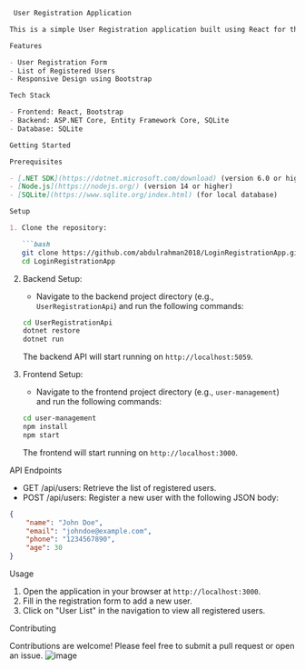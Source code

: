 
```markdown
 User Registration Application

This is a simple User Registration application built using React for the front end and ASP.NET Core for the back end. The application allows users to register with their details and view a list of registered users.

Features

- User Registration Form
- List of Registered Users
- Responsive Design using Bootstrap

Tech Stack

- Frontend: React, Bootstrap
- Backend: ASP.NET Core, Entity Framework Core, SQLite
- Database: SQLite

Getting Started

Prerequisites

- [.NET SDK](https://dotnet.microsoft.com/download) (version 6.0 or higher)
- [Node.js](https://nodejs.org/) (version 14 or higher)
- [SQLite](https://www.sqlite.org/index.html) (for local database)

Setup

1. Clone the repository:

   ```bash
   git clone https://github.com/abdulrahman2018/LoginRegistrationApp.git
   cd LoginRegistrationApp
   ```

2. Backend Setup:

   - Navigate to the backend project directory (e.g., `UserRegistrationApi`) and run the following commands:

   ```bash
   cd UserRegistrationApi
   dotnet restore
   dotnet run
   ```

   The backend API will start running on `http://localhost:5059`.

3. Frontend Setup:

   - Navigate to the frontend project directory (e.g., `user-management`) and run the following commands:

   ```bash
   cd user-management
   npm install
   npm start
   ```

   The frontend will start running on `http://localhost:3000`.

API Endpoints

- GET /api/users: Retrieve the list of registered users.
- POST /api/users: Register a new user with the following JSON body:

```json
{
    "name": "John Doe",
    "email": "johndoe@example.com",
    "phone": "1234567890",
    "age": 30
}
```

Usage

1. Open the application in your browser at `http://localhost:3000`.
2. Fill in the registration form to add a new user.
3. Click on "User List" in the navigation to view all registered users.

Contributing

Contributions are welcome! Please feel free to submit a pull request or open an issue.
![image](https://github.com/user-attachments/assets/b2aed580-42ea-44e1-9618-7c1b7b9b117a)
